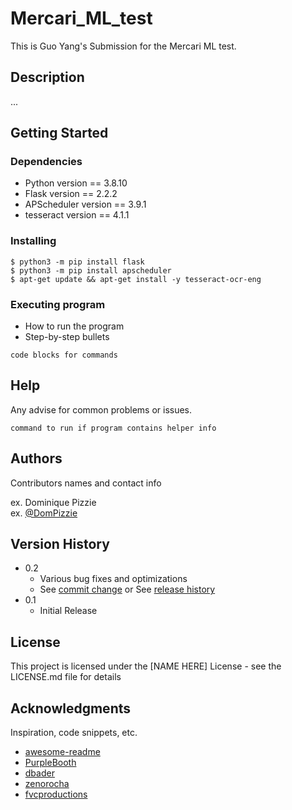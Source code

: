 # Mercari_ML_test

This is Guo Yang's Submission for the Mercari ML test.

## Description

...

## Getting Started

### Dependencies

* Python version == 3.8.10  
* Flask version == 2.2.2  
* APScheduler version == 3.9.1  
* tesseract version == 4.1.1  


### Installing

```
$ python3 -m pip install flask  
$ python3 -m pip install apscheduler  
$ apt-get update && apt-get install -y tesseract-ocr-eng  
```

### Executing program

* How to run the program
* Step-by-step bullets
```
code blocks for commands
```

## Help

Any advise for common problems or issues.
```
command to run if program contains helper info
```

## Authors

Contributors names and contact info

ex. Dominique Pizzie  
ex. [@DomPizzie](https://twitter.com/dompizzie)

## Version History

* 0.2
    * Various bug fixes and optimizations
    * See [commit change]() or See [release history]()
* 0.1
    * Initial Release

## License

This project is licensed under the [NAME HERE] License - see the LICENSE.md file for details

## Acknowledgments

Inspiration, code snippets, etc.
* [awesome-readme](https://github.com/matiassingers/awesome-readme)
* [PurpleBooth](https://gist.github.com/PurpleBooth/109311bb0361f32d87a2)
* [dbader](https://github.com/dbader/readme-template)
* [zenorocha](https://gist.github.com/zenorocha/4526327)
* [fvcproductions](https://gist.github.com/fvcproductions/1bfc2d4aecb01a834b46)

